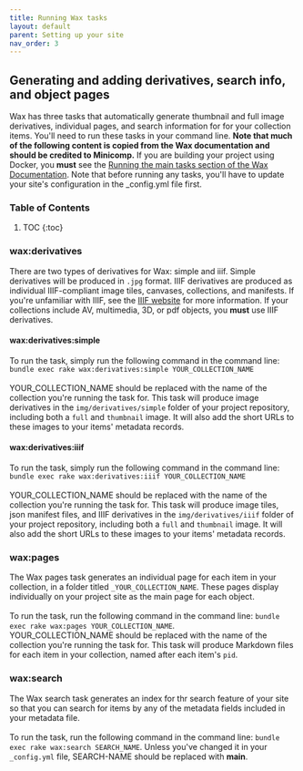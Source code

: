 ```yaml
---
title: Running Wax tasks
layout: default
parent: Setting up your site
nav_order: 3
---
```


## Generating and adding derivatives, search info, and object pages

Wax has three tasks that automatically generate thumbnail and full image derivatives, individual pages, and search information for for your collection items. You'll need to run these tasks in your command line. **Note that much of the following content is copied from the Wax documentation and should be credited to Minicomp.** If you are building your project using Docker, you **must** see the [Running the main tasks section of the Wax Documentation](https://minicomp.github.io/wiki/wax/running-the-tasks/#running-the-main-tasks). Note that before running any tasks, you'll have to update your site's configuration in the _config.yml file first.

### Table of Contents
1. TOC
{:toc}

### wax:derivatives
There are two types of derivatives for Wax: simple and iiif. Simple derivatives will be produced in `.jpg` format. IIIF derivatives are produced as individual IIIF-compliant image tiles, canvases, collections, and manifests. If you're unfamiliar with IIIF, see the [IIIF website](https://iiif.io) for more information. If your collections include AV, multimedia, 3D, or pdf objects, you **must** use IIIF derivatives.

#### wax:derivatives:simple
To run the task, simply run the following command in the command line: `bundle exec rake wax:derivatives:simple YOUR_COLLECTION_NAME`
<br>
<br>
YOUR_COLLECTION_NAME should be replaced with the name of the collection you're running the task for. This task will produce image derivatives in the `img/derivatives/simple` folder of your project repository, including both a `full` and `thumbnail` image. It will also add the short URLs to these images to your items' metadata records.

#### wax:derivatives:iiif
To run the task, simply run the following command in the command line: `bundle exec rake wax:derivatives:iiif YOUR_COLLECTION_NAME`
<br>
<br>
YOUR_COLLECTION_NAME should be replaced with the name of the collection you're running the task for. This task will produce image tiles, json manifest files, and IIIF derivatives in the `img/derivatives/iiif` folder of your project repository, including both a `full` and `thumbnail` image. It will also add the short URLs to these images to your items' metadata records.

### wax:pages
The Wax pages task generates an individual page for each item in your collection, in a folder titled `_YOUR_COLLECTION_NAME`. These pages display individually on your project site as the main page for each object.
<br>
<br>
To run the task, run the following command in the command line: `bundle exec rake wax:pages YOUR_COLLECTION_NAME`.
<br>
YOUR_COLLECTION_NAME should be replaced with the name of the collection you're running the task for. This task will produce Markdown files for each item in your collection, named after each item's `pid`.

### wax:search
The Wax search task generates an index for thr search feature of your site so that you can search for items by any of the metadata fields included in your metadata file.
<br>
<br>
To run the task, run the following command in the command line: `bundle exec rake wax:search SEARCH_NAME`. Unless you've changed it in your `_config.yml` file, SEARCH-NAME should be replaced with **main**.
